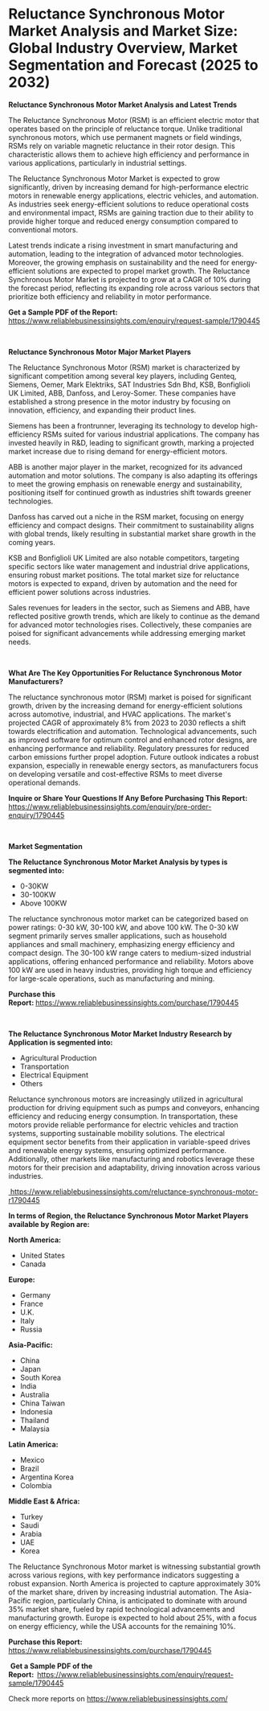<p><h1>Reluctance Synchronous Motor Market Analysis and Market Size: Global Industry Overview, Market Segmentation and Forecast (2025 to 2032)</h1></p><p><strong>Reluctance Synchronous Motor Market Analysis and Latest Trends</strong></p>
<p><p>The Reluctance Synchronous Motor (RSM) is an efficient electric motor that operates based on the principle of reluctance torque. Unlike traditional synchronous motors, which use permanent magnets or field windings, RSMs rely on variable magnetic reluctance in their rotor design. This characteristic allows them to achieve high efficiency and performance in various applications, particularly in industrial settings.</p><p>The Reluctance Synchronous Motor Market is expected to grow significantly, driven by increasing demand for high-performance electric motors in renewable energy applications, electric vehicles, and automation. As industries seek energy-efficient solutions to reduce operational costs and environmental impact, RSMs are gaining traction due to their ability to provide higher torque and reduced energy consumption compared to conventional motors.</p><p>Latest trends indicate a rising investment in smart manufacturing and automation, leading to the integration of advanced motor technologies. Moreover, the growing emphasis on sustainability and the need for energy-efficient solutions are expected to propel market growth. The Reluctance Synchronous Motor Market is projected to grow at a CAGR of 10% during the forecast period, reflecting its expanding role across various sectors that prioritize both efficiency and reliability in motor performance.</p></p>
<p><strong>Get a Sample PDF of the Report:&nbsp;</strong> <a href="https://www.reliablebusinessinsights.com/enquiry/request-sample/1790445?utm_campaign=3453&utm_medium=2&utm_source=Github&utm_content=ia&utm_term=10042025&utm_id=reluctance-synchronous-motor">https://www.reliablebusinessinsights.com/enquiry/request-sample/1790445</a></p>
<p>&nbsp;</p>
<p><strong>Reluctance Synchronous Motor Major Market Players</strong></p>
<p><p>The Reluctance Synchronous Motor (RSM) market is characterized by significant competition among several key players, including Genteq, Siemens, Oemer, Mark Elektriks, SAT Industries Sdn Bhd, KSB, Bonfiglioli UK Limited, ABB, Danfoss, and Leroy-Somer. These companies have established a strong presence in the motor industry by focusing on innovation, efficiency, and expanding their product lines.</p><p>Siemens has been a frontrunner, leveraging its technology to develop high-efficiency RSMs suited for various industrial applications. The company has invested heavily in R&D, leading to significant growth, marking a projected market increase due to rising demand for energy-efficient motors.</p><p>ABB is another major player in the market, recognized for its advanced automation and motor solutions. The company is also adapting its offerings to meet the growing emphasis on renewable energy and sustainability, positioning itself for continued growth as industries shift towards greener technologies.</p><p>Danfoss has carved out a niche in the RSM market, focusing on energy efficiency and compact designs. Their commitment to sustainability aligns with global trends, likely resulting in substantial market share growth in the coming years.</p><p>KSB and Bonfiglioli UK Limited are also notable competitors, targeting specific sectors like water management and industrial drive applications, ensuring robust market positions. The total market size for reluctance motors is expected to expand, driven by automation and the need for efficient power solutions across industries.</p><p>Sales revenues for leaders in the sector, such as Siemens and ABB, have reflected positive growth trends, which are likely to continue as the demand for advanced motor technologies rises. Collectively, these companies are poised for significant advancements while addressing emerging market needs.</p></p>
<p>&nbsp;</p>
<p><strong>What Are The Key Opportunities For Reluctance Synchronous Motor Manufacturers?</strong></p>
<p><p>The reluctance synchronous motor (RSM) market is poised for significant growth, driven by the increasing demand for energy-efficient solutions across automotive, industrial, and HVAC applications. The market's projected CAGR of approximately 8% from 2023 to 2030 reflects a shift towards electrification and automation. Technological advancements, such as improved software for optimum control and enhanced rotor designs, are enhancing performance and reliability. Regulatory pressures for reduced carbon emissions further propel adoption. Future outlook indicates a robust expansion, especially in renewable energy sectors, as manufacturers focus on developing versatile and cost-effective RSMs to meet diverse operational demands.</p></p>
<p><strong>Inquire or Share Your Questions If Any Before Purchasing This Report:</strong> <a href="https://www.reliablebusinessinsights.com/enquiry/pre-order-enquiry/1790445?utm_campaign=3453&utm_medium=2&utm_source=Github&utm_content=ia&utm_term=10042025&utm_id=reluctance-synchronous-motor">https://www.reliablebusinessinsights.com/enquiry/pre-order-enquiry/1790445</a></p>
<p>&nbsp;</p>
<p><strong>Market Segmentation</strong></p>
<p><strong>The Reluctance Synchronous Motor Market Analysis by types is segmented into:</strong></p>
<p><ul><li>0-30KW</li><li>30-100KW</li><li>Above 100KW</li></ul></p>
<p><p>The reluctance synchronous motor market can be categorized based on power ratings: 0-30 kW, 30-100 kW, and above 100 kW. The 0-30 kW segment primarily serves smaller applications, such as household appliances and small machinery, emphasizing energy efficiency and compact design. The 30-100 kW range caters to medium-sized industrial applications, offering enhanced performance and reliability. Motors above 100 kW are used in heavy industries, providing high torque and efficiency for large-scale operations, such as manufacturing and mining.</p></p>
<p><strong>Purchase this Report:&nbsp;</strong><a href="https://www.reliablebusinessinsights.com/purchase/1790445?utm_campaign=3453&utm_medium=2&utm_source=Github&utm_content=ia&utm_term=10042025&utm_id=reluctance-synchronous-motor">https://www.reliablebusinessinsights.com/purchase/1790445</a></p>
<p>&nbsp;</p>
<p><strong>The Reluctance Synchronous Motor Market Industry Research by Application is segmented into:</strong></p>
<p><ul><li>Agricultural Production</li><li>Transportation</li><li>Electrical Equipment</li><li>Others</li></ul></p>
<p><p>Reluctance synchronous motors are increasingly utilized in agricultural production for driving equipment such as pumps and conveyors, enhancing efficiency and reducing energy consumption. In transportation, these motors provide reliable performance for electric vehicles and traction systems, supporting sustainable mobility solutions. The electrical equipment sector benefits from their application in variable-speed drives and renewable energy systems, ensuring optimized performance. Additionally, other markets like manufacturing and robotics leverage these motors for their precision and adaptability, driving innovation across various industries.</p></p>
<p><a href="https://www.reliablebusinessinsights.com/reluctance-synchronous-motor-r1790445?utm_campaign=3453&utm_medium=2&utm_source=Github&utm_content=ia&utm_term=10042025&utm_id=reluctance-synchronous-motor">&nbsp;https://www.reliablebusinessinsights.com/reluctance-synchronous-motor-r1790445</a></p>
<p><strong>In terms of Region, the Reluctance Synchronous Motor Market Players available by Region are:</strong></p>
<p>
    <p> <strong> North America: </strong>
        <ul>
            <li>United States</li>
            <li>Canada</li>
        </ul>
        </p> 
    <p> <strong> Europe: </strong>
        <ul>
            <li>Germany</li>
            <li>France</li>
            <li>U.K.</li>
            <li>Italy</li>
            <li>Russia</li>
        </ul>
        </p> 
    <p> <strong> Asia-Pacific: </strong>
        <ul>
            <li>China</li>
            <li>Japan</li>
            <li>South Korea</li>
            <li>India</li>
            <li>Australia</li>
            <li>China Taiwan</li>
            <li>Indonesia</li>
            <li>Thailand</li>
            <li>Malaysia</li>
        </ul>
        </p> 
    <p> <strong> Latin America: </strong>
        <ul>
            <li>Mexico</li>
            <li>Brazil</li>
            <li>Argentina Korea</li>
            <li>Colombia</li>
        </ul>
        </p> 
    <p> <strong> Middle East & Africa: </strong>
        <ul>
            <li>Turkey</li>
            <li>Saudi</li>
            <li>Arabia</li>
            <li>UAE</li>
            <li>Korea</li>
        </ul>
    </p>
    </p>
<p><p>The Reluctance Synchronous Motor market is witnessing substantial growth across various regions, with key performance indicators suggesting a robust expansion. North America is projected to capture approximately 30% of the market share, driven by increasing industrial automation. The Asia-Pacific region, particularly China, is anticipated to dominate with around 35% market share, fueled by rapid technological advancements and manufacturing growth. Europe is expected to hold about 25%, with a focus on energy efficiency, while the USA accounts for the remaining 10%.</p></p>
<p><strong>Purchase this Report: </strong><a href="https://www.reliablebusinessinsights.com/purchase/1790445?utm_campaign=3453&utm_medium=2&utm_source=Github&utm_content=ia&utm_term=10042025&utm_id=reluctance-synchronous-motor">https://www.reliablebusinessinsights.com/purchase/1790445</a></p>
<p>&nbsp;<strong>Get a Sample PDF of the Report:&nbsp;&nbsp;</strong><a href="https://www.reliablebusinessinsights.com/enquiry/request-sample/1790445?utm_campaign=3453&utm_medium=2&utm_source=Github&utm_content=ia&utm_term=10042025&utm_id=reluctance-synchronous-motor">https://www.reliablebusinessinsights.com/enquiry/request-sample/1790445</a></p>
<p><strong></strong></p>
<p>Check more reports on <a href="https://www.reliablebusinessinsights.com/?utm_campaign=3453&utm_medium=2&utm_source=Github&utm_content=ia&utm_term=10042025&utm_id=reluctance-synchronous-motor">https://www.reliablebusinessinsights.com/</a></p>